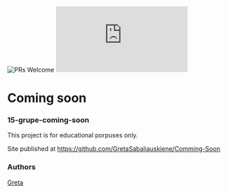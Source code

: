 ![PRs Welcome](https://img.shields.io/badge/PRs-welcome-brightgreen.svg)
![HitCount](https://github.com/GretaSabaliauskiene/Comming-Soon/index.html)

# Coming soon
### 15-grupe-coming-soon

This project is for educational porpuses only.

Site published at https://github.com/GretaSabaliauskiene/Comming-Soon

### Authors
[Greta](https://github.com/GretaSabaliauskiene)
